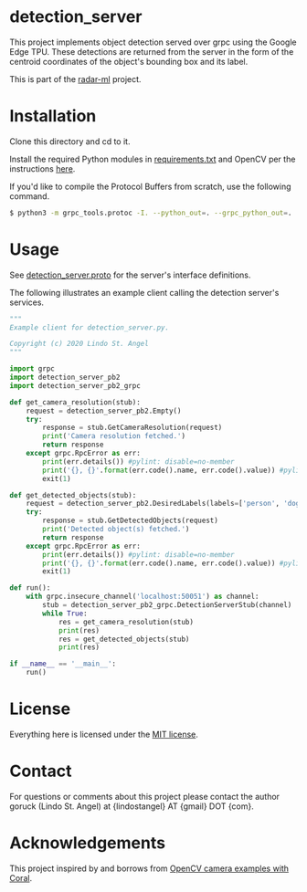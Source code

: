 # detection_server

This project implements object detection served over grpc using the Google Edge TPU. These detections are returned from the server in the form of the centroid coordinates of the object's bounding box and its label. 

This is part of the [radar-ml](https://github.com/goruck/radar-ml) project.

# Installation
Clone this directory and cd to it.

Install the required Python modules in [requirements.txt](./requirements.txt) and OpenCV per the instructions [here](https://github.com/goruck/smart-zoneminder/tree/master/tpu-servers#installation).

If you'd like to compile the Protocol Buffers from scratch, use the following command.

```bash
$ python3 -m grpc_tools.protoc -I. --python_out=. --grpc_python_out=. ./detection_server.proto
```

# Usage
See [detection_server.proto](./detection_server.proto) for the server's interface definitions. 

The following illustrates an example client calling the detection server's services.

```python
"""
Example client for detection_server.py.

Copyright (c) 2020 Lindo St. Angel
"""

import grpc
import detection_server_pb2
import detection_server_pb2_grpc

def get_camera_resolution(stub):
    request = detection_server_pb2.Empty()
    try:
        response = stub.GetCameraResolution(request)
        print('Camera resolution fetched.')
        return response
    except grpc.RpcError as err:
        print(err.details()) #pylint: disable=no-member
        print('{}, {}'.format(err.code().name, err.code().value)) #pylint: disable=no-member
        exit(1)

def get_detected_objects(stub):
    request = detection_server_pb2.DesiredLabels(labels=['person', 'dog', 'cat'])
    try:
        response = stub.GetDetectedObjects(request)
        print('Detected object(s) fetched.')
        return response
    except grpc.RpcError as err:
        print(err.details()) #pylint: disable=no-member
        print('{}, {}'.format(err.code().name, err.code().value)) #pylint: disable=no-member
        exit(1)

def run():
    with grpc.insecure_channel('localhost:50051') as channel:
        stub = detection_server_pb2_grpc.DetectionServerStub(channel)
        while True:
            res = get_camera_resolution(stub)
            print(res)
            res = get_detected_objects(stub)
            print(res)

if __name__ == '__main__':
    run()
```

# License
Everything here is licensed under the [MIT license](./LICENSE).

# Contact
For questions or comments about this project please contact the author goruck (Lindo St. Angel) at {lindostangel} AT {gmail} DOT {com}.

# Acknowledgements
This project inspired by and borrows from [OpenCV camera examples with Coral](https://github.com/google-coral/examples-camera/tree/master/opencv). 